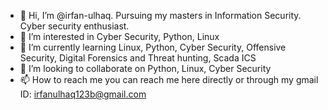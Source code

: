 - 👋 Hi, I’m @irfan-ulhaq. Pursuing my masters in Information Security. Cyber security enthusiast. 
- 👀 I’m interested in Cyber Security, Python, Linux
- 🌱 I’m currently learning Linux, Python, Cyber Security, Offensive Security, Digital Forensics and Threat hunting, Scada ICS
- 💞️ I’m looking to collaborate on Python, Linux, Cyber Security
- 📫 How to reach me you can reach me here directly or through my gmail ID: irfanulhaq123b@gmail.com

<!---
irfan-ulhaq/irfan-ulhaq is a ✨ special ✨ repository because its `README.md` (this file) appears on your GitHub profile.
You can click the Preview link to take a look at your changes.
--->

